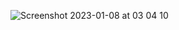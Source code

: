 ![Screenshot 2023-01-08 at 03 04 10](https://user-images.githubusercontent.com/72881474/211168522-ef548911-d224-4ec5-bbce-76957b755e42.png)
